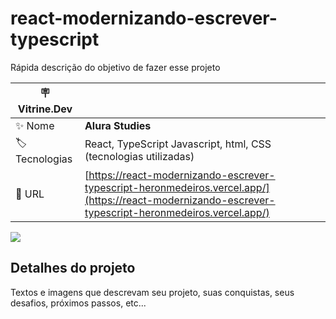 # react-modernizando-escrever-typescript

Rápida descrição do objetivo de fazer esse projeto

| :placard: Vitrine.Dev |     |
| -------------  | --- |
| :sparkles: Nome        | **Alura Studies**
| :label: Tecnologias | React, TypeScript Javascript, html, CSS (tecnologias utilizadas)
| :rocket: URL         | [https://react-modernizando-escrever-typescript-heronmedeiros.vercel.app/](https://react-modernizando-escrever-typescript-heronmedeiros.vercel.app/)

<!-- Inserir imagem com a #vitrinedev ao final do link -->
![]([https://via.placeholder.com/1200x500.png?text=imagem+lindona+do+meu+projeto](https://raw.githubusercontent.com/heronmedeiros/react-modernizando-escrever-typescript/main/screenshot.png)#vitrinedev)

## Detalhes do projeto

Textos e imagens que descrevam seu projeto, suas conquistas, seus desafios, próximos passos, etc...
